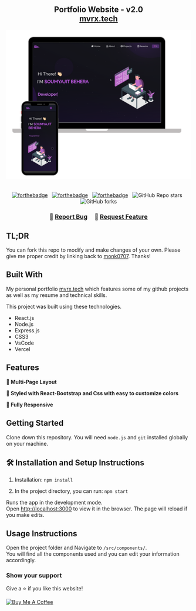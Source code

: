 <h2 align="center">
  Portfolio Website - v2.0<br/>
  <a href="https://soumyajit.vercel.app/" target="_blank">mvrx.tech</a>
</h2>
<div align="center">
  <img alt="Demo" src="./Images/readme-img1.png" />
</div>

<br/>

<center>

[![forthebadge](https://forthebadge.com/images/badges/built-with-love.svg)](https://forthebadge.com) &nbsp;
[![forthebadge](https://forthebadge.com/images/badges/made-with-javascript.svg)](https://forthebadge.com) &nbsp;
[![forthebadge](https://forthebadge.com/images/badges/open-source.svg)](https://forthebadge.com) &nbsp;
![GitHub Repo stars](https://img.shields.io/github/stars/monk0707/Portfolio?color=red&logo=github&style=for-the-badge) &nbsp;
![GitHub forks](https://img.shields.io/github/forks/monk0707/Portfolio?color=red&logo=github&style=for-the-badge)

</center>

<h3 align="center">
    🔹
    <a href="https://github.com/monk0707/Portfolio/issues">Report Bug</a> &nbsp; &nbsp;
    🔹
    <a href="https://github.com/monk0707/Portfolio/issues">Request Feature</a>
</h3>

## TL;DR

You can fork this repo to modify and make changes of your own. Please give me proper credit by linking back to [monk0707](https://github.com/monk0707/Portfolio). Thanks!

## Built With

My personal portfolio <a href="https://soumyajit.vercel.app/" target="_blank">mvrx.tech</a> which features some of my github projects as well as my resume and technical skills.<br/>

This project was built using these technologies.

- React.js
- Node.js
- Express.js
- CSS3
- VsCode
- Vercel

## Features

**📖 Multi-Page Layout**

**🎨 Styled with React-Bootstrap and Css with easy to customize colors**

**📱 Fully Responsive**

## Getting Started

Clone down this repository. You will need `node.js` and `git` installed globally on your machine.

## 🛠 Installation and Setup Instructions

1. Installation: `npm install`

2. In the project directory, you can run: `npm start`

Runs the app in the development mode.\
Open [http://localhost:3000](http://localhost:3000) to view it in the browser.
The page will reload if you make edits.

## Usage Instructions

Open the project folder and Navigate to `/src/components/`. <br/>
You will find all the components used and you can edit your information accordingly.

### Show your support

Give a ⭐ if you like this website!

<a href="https://www.buymeacoffee.com/monk0707" target="_blank"><img src="https://cdn.buymeacoffee.com/buttons/v2/default-violet.png" alt="Buy Me A Coffee" height= "60px" width= "217px" ></a>
